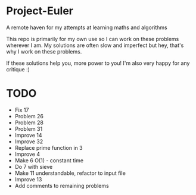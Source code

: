 # Project-Euler
A remote haven for my attempts at learning maths and algorithms

This repo is primarily for my own use so I can work on these problems wherever I am.
My solutions are often slow and imperfect but hey, that's why I work on these problems.

If these solutions help you, more power to you! I'm also very happy for any critique :)

# TODO
* Fix 17
* Problem 26
* Problem 28
* Problem 31
* Improve 14
* Improve 32
* Replace prime function in 3
* Improve 4
* Make 6 O(1) - constant time
* Do 7 with sieve
* Make 11 understandable, refactor to input file
* Improve 13
* Add comments to remaining problems
